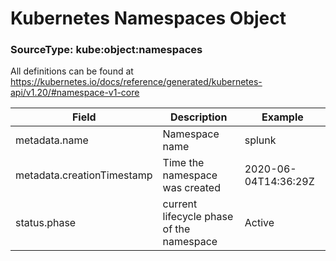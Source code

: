 # Kubernetes Namespaces Object
### SourceType: kube:object:namespaces

All definitions can be found at https://kubernetes.io/docs/reference/generated/kubernetes-api/v1.20/#namespace-v1-core

Field | Description | Example
----- | ----------- | -------
metadata.name | Namespace name | splunk
metadata.creationTimestamp | Time the namespace was created | 2020-06-04T14:36:29Z
status.phase | current lifecycle phase of the namespace | Active
